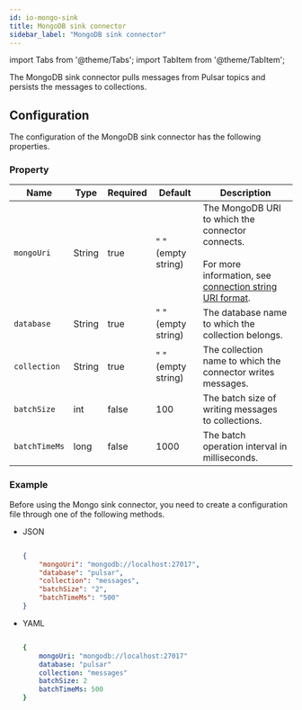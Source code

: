 ```yaml
---
id: io-mongo-sink
title: MongoDB sink connector
sidebar_label: "MongoDB sink connector"
---
```


import Tabs from '@theme/Tabs';
import TabItem from '@theme/TabItem';


The MongoDB sink connector pulls messages from Pulsar topics 
and persists the messages to collections.

## Configuration

The configuration of the MongoDB sink connector has the following properties.

### Property

| Name | Type|Required | Default | Description 
|------|----------|----------|---------|-------------|
| `mongoUri` | String| true| " " (empty string) | The MongoDB URI to which the connector connects. <br /><br />For more information, see [connection string URI format](https://docs.mongodb.com/manual/reference/connection-string/). |
| `database` | String| true| " " (empty string)| The database name to which the collection belongs. |
| `collection` | String| true| " " (empty string)| The collection name to which the connector writes messages. |
| `batchSize` | int|false|100 | The batch size of writing messages to collections. |
| `batchTimeMs` |long|false|1000| The batch operation interval in milliseconds. |


### Example

Before using the Mongo sink connector, you need to create a configuration file through one of the following methods.

* JSON

  ```json
  
  {
      "mongoUri": "mongodb://localhost:27017",
      "database": "pulsar",
      "collection": "messages",
      "batchSize": "2",
      "batchTimeMs": "500"
  }
  
  ```

* YAML

  ```yaml
  
  {
      mongoUri: "mongodb://localhost:27017"
      database: "pulsar"
      collection: "messages"
      batchSize: 2
      batchTimeMs: 500
  }
  
  ```

